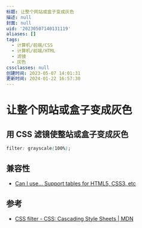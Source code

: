 ```yaml
---
标题: 让整个网站或盒子变成灰色
描述: null
封面: null
uid: '20230507140131119'
aliases: []
tags:
  - 计算机/前端/CSS
  - 计算机/前端/HTML
  - 滤镜
  - 灰色
cssclasses: null
创建时间: 2023-05-07 14:01:31
更新时间: 2024-01-22 16:57:30
---
```


# 让整个网站或盒子变成灰色

## 用 CSS 滤镜使整站或盒子变成灰色

```css
filter: grayscale(100%);
```

## 兼容性

- [Can I use... Support tables for HTML5, CSS3, etc](https://caniuse.com/?search=filter)

## 参考

- [CSS filter - CSS: Cascading Style Sheets | MDN](https://developer.mozilla.org/en-US/docs/Web/CSS/filter)
